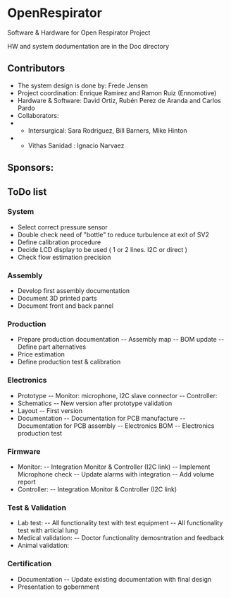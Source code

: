 # OpenRespirator
Software & Hardware for Open Respirator Project <br>

HW and system dodumentation are in the Doc directory <br>

## Contributors
- The system design is done by: Frede Jensen <br>
- Project coordination: Enrique Ramirez and Ramon Ruiz (Ennomotive) <br>
- Hardware & Software: David Ortiz, Rubén Perez de Aranda and Carlos Pardo <br>
- Collaborators: 
- - Intersurgical: Sara Rodriguez, Bill Barners, Mike Hinton <br>
- - Vithas Sanidad : Ignacio Narvaez <br>
  
## Sponsors: <br>

## ToDo list
### System
- Select correct pressure sensor
- Double check need of "bottle" to reduce turbulence at exit of SV2
- Define calibration procedure
- Decide LCD display to be used ( 1 or 2 lines. I2C or direct )
- Check flow estimation precision
### Assembly
- Develop first assembly documentation
- Document 3D printed parts
- Document front and back pannel
### Production
- Prepare production documentation
-- Assembly map
-- BOM update
-- Define part alternatives
- Price estimation
- Define production test & calibration
### Electronics
- Prototype
-- Monitor: microphone, I2C slave connector
-- Controller:
- Schematics
-- New version after prototype validation
- Layout
-- First version
- Documentation
-- Documentation for PCB manufacture
-- Documentation for PCB assembly
-- Electronics BOM
-- Electronics production test
### Firmware
- Monitor:
-- Integration Monitor & Controller (I2C link)
-- Implement Microphone check
-- Update alarms with integration
-- Add volume report
- Controller:
-- Integration Monitor & Controller (I2C link)
### Test & Validation
- Lab test:
-- All functionality test with test equipment
-- All functionality test with articial lung
- Medical validation:
-- Doctor functionality demosntration and feedback
- Animal validation:
### Certification
- Documentation
-- Update existing documentation with final design
- Presentation to gobernment

